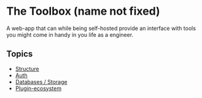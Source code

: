 # The Toolbox (name not fixed)
A web-app that can while being self-hosted provide an interface with tools you might come in handy in you life as a engineer.

## Topics
- [Structure](wiki/structure.md)
- [Auth](wiki/auth.md)
- [Databases / Storage]()
- [Plugin-ecosystem]()